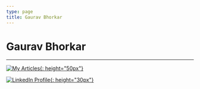 ```yaml
---
type: page
title: Gaurav Bhorkar
---
```

# Gaurav Bhorkar
-----

[![My Articles][posts_logo]{: height="50px"}](https://medium.com/@gaurav.bhorkar) 

[![LinkedIn Profile][linkedin_logo]{: height="30px"}](https://www.linkedin.com/in/gauravbhorkar/)


[linkedin_logo]: /images/linkedin_icon.svg "LinkedIn profile" 
[posts_logo]: /images/posts_icon.svg "My Articles" 
